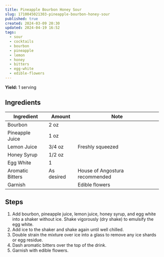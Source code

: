 ```yaml
---
title: Pineapple Bourbon Honey Sour
slug: 1710045021303-pineapple-bourbon-honey-sour
published: true
created: 2024-03-09 20:30
updated: 2024-04-19 16:52
tags:
  - sour
  - cocktails
  - bourbon
  - pineapple
  - lemon
  - honey
  - bitters
  - egg-white
  - edible-flowers
---
```


**Yield:** 1 serving

## Ingredients

| Ingredient       | Amount     | Note                           |
| ---------------- | ---------- | ------------------------------ |
| Bourbon          | 2 oz       |                                |
| Pineapple Juice  | 1 oz       |                                |
| Lemon Juice      | 3/4 oz     | Freshly squeezed               |
| Honey Syrup      | 1/2 oz     |                                |
| Egg White        | 1          |                                |
| Aromatic Bitters | As desired | House of Angostura recommended |
| Garnish          |            | Edible flowers                 |

## Steps

1. Add bourbon, pineapple juice, lemon juice, honey syrup, and egg white into a shaker without ice. Shake vigorously (dry shake) to emulsify the egg white.
2. Add ice to the shaker and shake again until well chilled.
3. Double strain the mixture over ice into a glass to remove any ice shards or egg residue.
4. Dash aromatic bitters over the top of the drink.
5. Garnish with edible flowers.
